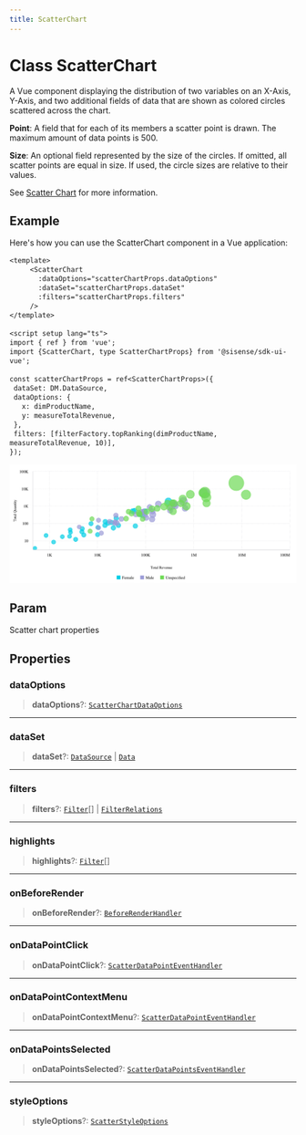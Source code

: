 ```yaml
---
title: ScatterChart
---
```


# Class ScatterChart

A Vue component displaying the distribution of two variables on an X-Axis, Y-Axis,
and two additional fields of data that are shown as colored circles scattered across the chart.

**Point**: A field that for each of its members a scatter point is drawn. The maximum amount of data points is 500.

**Size**: An optional field represented by the size of the circles.
If omitted, all scatter points are equal in size. If used, the circle sizes are relative to their values.

See [Scatter Chart](https://docs.sisense.com/main/SisenseLinux/scatter-chart.htm) for more information.

## Example

Here's how you can use the ScatterChart component in a Vue application:
```vue
<template>
     <ScatterChart
       :dataOptions="scatterChartProps.dataOptions"
       :dataSet="scatterChartProps.dataSet"
       :filters="scatterChartProps.filters"
     />
</template>

<script setup lang="ts">
import { ref } from 'vue';
import {ScatterChart, type ScatterChartProps} from '@sisense/sdk-ui-vue';

const scatterChartProps = ref<ScatterChartProps>({
 dataSet: DM.DataSource,
 dataOptions: {
   x: dimProductName,
   y: measureTotalRevenue,
 },
 filters: [filterFactory.topRanking(dimProductName, measureTotalRevenue, 10)],
});
```
<img src="../../../img/scatter-chart-example-1.png" width="800px" />

## Param

Scatter chart properties

## Properties

### dataOptions

> **dataOptions**?: [`ScatterChartDataOptions`](../interfaces/interface.ScatterChartDataOptions.md)

***

### dataSet

> **dataSet**?: [`DataSource`](../../sdk-data/type-aliases/type-alias.DataSource.md) \| [`Data`](../../sdk-data/interfaces/interface.Data.md)

***

### filters

> **filters**?: [`Filter`](../../sdk-data/interfaces/interface.Filter.md)[] \| [`FilterRelations`](../../sdk-data/interfaces/interface.FilterRelations.md)

***

### highlights

> **highlights**?: [`Filter`](../../sdk-data/interfaces/interface.Filter.md)[]

***

### onBeforeRender

> **onBeforeRender**?: [`BeforeRenderHandler`](../type-aliases/type-alias.BeforeRenderHandler.md)

***

### onDataPointClick

> **onDataPointClick**?: [`ScatterDataPointEventHandler`](../../sdk-ui/type-aliases/type-alias.ScatterDataPointEventHandler.md)

***

### onDataPointContextMenu

> **onDataPointContextMenu**?: [`ScatterDataPointEventHandler`](../../sdk-ui/type-aliases/type-alias.ScatterDataPointEventHandler.md)

***

### onDataPointsSelected

> **onDataPointsSelected**?: [`ScatterDataPointsEventHandler`](../../sdk-ui/type-aliases/type-alias.ScatterDataPointsEventHandler.md)

***

### styleOptions

> **styleOptions**?: [`ScatterStyleOptions`](../interfaces/interface.ScatterStyleOptions.md)
